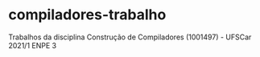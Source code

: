 # compiladores-trabalho
Trabalhos da disciplina Construção de Compiladores (1001497) - UFSCar 2021/1 ENPE 3
